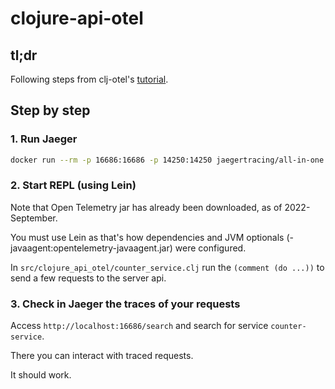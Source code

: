 # clojure-api-otel

## tl;dr

Following steps from clj-otel's [tutorial](https://github.com/steffan-westcott/clj-otel/blob/master/doc/tutorial.adoc).

## Step by step

### 1. Run Jaeger
```bash
docker run --rm -p 16686:16686 -p 14250:14250 jaegertracing/all-in-one
```

### 2. Start REPL (using Lein)

Note that Open Telemetry jar has already been downloaded, as of 2022-September.

You must use Lein as that's how dependencies and JVM optionals (-javaagent:opentelemetry-javaagent.jar) were configured.

In `src/clojure_api_otel/counter_service.clj` run the `(comment (do ...))` to send a few requests to the server api.

### 3. Check in Jaeger the traces of your requests

Access `http://localhost:16686/search` and search for service `counter-service`.

There you can interact with traced requests.

It should work.
